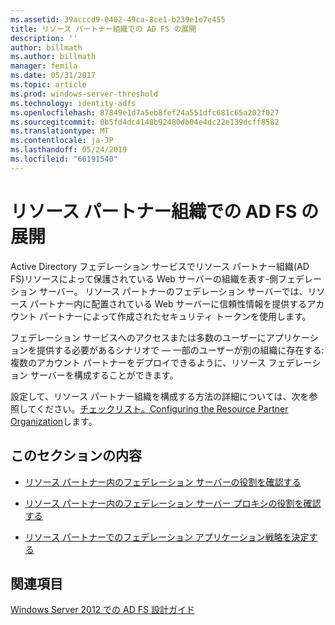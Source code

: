 ```yaml
---
ms.assetid: 39acccd9-0402-49ca-8ce1-b239e1e7e455
title: リソース パートナー組織での AD FS の展開
description: ''
author: billmath
ms.author: billmath
manager: femila
ms.date: 05/31/2017
ms.topic: article
ms.prod: windows-server-threshold
ms.technology: identity-adfs
ms.openlocfilehash: 87849e1d7a5eb8fef24a551dfc681c65a202f027
ms.sourcegitcommit: 0b5fd4dc4148b92480db04e4dc22e139dcff8582
ms.translationtype: MT
ms.contentlocale: ja-JP
ms.lasthandoff: 05/24/2019
ms.locfileid: "66191540"
---
```

# <a name="deploying-ad-fs-in-the-resource-partner-organization"></a>リソース パートナー組織での AD FS の展開

Active Directory フェデレーション サービスでリソース パートナー組織\(AD FS\)リソースによって保護されている Web サーバーの組織を表す\-側フェデレーション サーバー。 リソース パートナーのフェデレーション サーバーでは、リソース パートナー内に配置されている Web サーバーに信頼性情報を提供するアカウント パートナーによって作成されたセキュリティ トークンを使用します。  
  
フェデレーション サービスへのアクセスまたは多数のユーザーにアプリケーションを提供する必要があるシナリオで — 一部のユーザーが別の組織に存在する: 複数のアカウント パートナーをデプロイできるように、リソース フェデレーション サーバーを構成することができます。  
  
設定して、リソース パートナー組織を構成する方法の詳細については、次を参照してください。[チェックリスト。Configuring the Resource Partner Organization](../../ad-fs/deployment/Checklist--Configuring-the-Resource-Partner-Organization.md)します。  
  
## <a name="in-this-section"></a>このセクションの内容  
  
-   [リソース パートナー内のフェデレーション サーバーの役割を確認する](Review-the-Role-of-the-Federation-Server-in-the-Resource-Partner.md)  
  
-   [リソース パートナー内のフェデレーション サーバー プロキシの役割を確認する](Review-the-Role-of-the-Federation-Server-Proxy-in-the-Resource-Partner.md)  
  
-   [リソース パートナーでのフェデレーション アプリケーション戦略を決定する](Determine-Your-Federated-Application-Strategy-in-the-Resource-Partner.md)  
  

## <a name="see-also"></a>関連項目
[Windows Server 2012 での AD FS 設計ガイド](AD-FS-Design-Guide-in-Windows-Server-2012.md)
